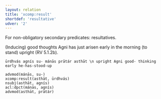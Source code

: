 ```yaml
---
layout: relation
title: 'xcomp:result'
shortdef: 'resultative'
udver: '2'
---
```


For non-obligatory secondary predicates: resultatives.

(Inducing) good thoughts Agni has just arisen early in the morning (to stand) upright (RV 5.1.2b).
~~~ sdparse
ūrdhvás agnís su- mánās prātár asthāt \n upright Agni good- thinking early he-has-stood-up

advmod(mánās, su-)
xcomp:result(asthāt, ūrdhvás)
nsubj(asthāt, agnís)
acl:dpct(mánās, agnís)
advmod(asthāt, prātár)
~~~
<!-- Interlanguage links updated Po 11. listopadu 2024, 20:11:31 CET -->
